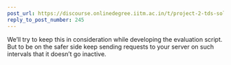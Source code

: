 ```yaml
---
post_url: https://discourse.onlinedegree.iitm.ac.in/t/project-2-tds-solver-discussion-thread/169029/252
reply_to_post_number: 245
---
```

We’ll try to keep this in consideration while developing the evaluation script. But to be on the safer side keep sending requests to your server on such intervals that it doesn’t go inactive.